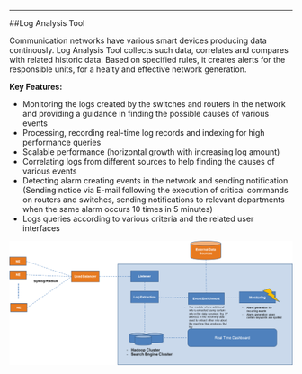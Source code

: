 - - -
##Log Analysis Tool


Communication networks have various smart devices producing data continously. Log Analysis Tool collects such data, correlates and compares with related historic data. Based on specified rules, it creates alerts for the responsible units, for a healty and effective network generation. 
 
**Key Features:**

- Monitoring the logs created by the switches and routers in the network and providing a guidance in finding the possible causes of various events 
- Processing, recording real-time log records and indexing for high performance queries 
- Scalable performance (horizontal growth with increasing log amount)
- Correlating logs from different sources to help finding the causes of various events 
- Detecting alarm creating events in the network and sending notification (Sending notice via E-mail following the execution of critical commands on routers and switches, sending notifications to relevant departments when the same alarm occurs 10 times in 5 minutes)
- Logs queries according to various criteria and the related user interfaces


![LogAnalysis](/static/uploads/page/en/LogAnalysis.png)